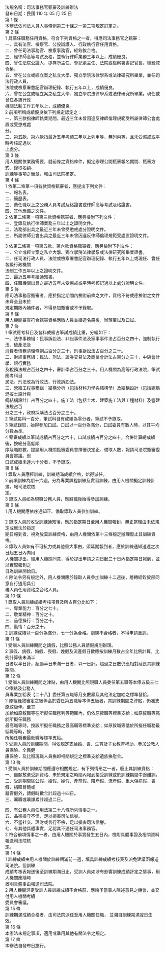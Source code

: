 法規名稱：司法事務官甄審及訓練辦法  
發布日期：民國 110 年 05 月 25 日  
第 1 條  
本辦法依司法人員人事條例第二十條之一第二項規定訂定之。  
第 2 條  
1 具薦任職務任用資格，符合下列資格之一者，得應司法事務官之甄審：  
一、具有法官、檢察官、公設辯護人、行政執行官任用資格。  
二、曾任司法事務官、檢察事務官，經銓敘合格。  
三、經律師高等考試及格，並執行律師業務三年以上，成績優良。  
四、曾任法院公證人、提存所主任、登記處主任、法院或檢察署書記官長，經銓敘合格。  
五、曾在公立或經立案之私立大學、獨立學院法律學系或法律研究所畢業，並任司法行政人員、  
法院或檢察署書記官辦理紀錄、執行五年以上，成績優良。  
六、曾在公立或經立案之私立大學、獨立學院法律學系或法律研究所畢業，現任或曾任各級行政  
機關法制工作五年以上，成績優良。  
2 前項所稱成績優良依下列規定認定之：  
一、第三款指律師執業期間，最近三年未曾因違反律師倫理規範受所屬律師公會處置或受懲戒處  
分。  
二、第五款、第六款指最近五年考績三年以上列甲等、無列丙等，且未受懲戒或平時考核記過以  
上處分。  
第 3 條  
用人機關依業務需要，就前條之資格條件，擬定辦理公開甄審報名期間、甄審方式、錄取名額、  
訓練等事項之簡章，報由司法院核定。  
第 4 條  
1 依第二條第一項各款資格甄審者，應提出下列文件：  
一、報名表。  
二、簡歷表。  
三、薦任職以上之公務人員考試及格證書或律師高等考試及格證書。  
四、其他應備之文件。  
2 依第二條第一項第三款資格甄審者，應另檢附下列文件：  
一、登錄及執行律師業務三年以上之證明文件。  
二、法務部出具之最近三年未曾受懲戒處分證明文件。  
三、所屬律師公會出具之最近三年未曾因違反律師倫理規範受處置證明文件。  


3 依第二條第一項第五款、第六款資格甄審者，應另檢附下列文件：  
一、公立或經立案之私立大學、獨立學院法律學系或法律研究所畢業證書。  
二、任司法行政人員、法院或檢察署書記官辦理紀錄、執行五年以上或現任、曾任各級行政機關  
法制工作五年以上之證明文件。  
三、最近五年考績通知書。  
四、任職機關出具之最近五年未受懲戒或平時考核記過以上處分證明文件。  
第 5 條  
應司法事務官甄審者，應於指定期間內檢附前條之文件，資格不符或應檢附之文件未齊全且未於  
規定期限內補件者，不得參加甄審或不予錄取。  
第 6 條  
用人機關審查符合甄審資格應徵人員並繕造名冊後，辦理筆試及口試。  
第 7 條  
1 筆試應考科目及各科成績占筆試成績比重，分組如下：  
一、法律事務組：民事訴訟法、非訟事件法及家事事件法占百分之四十，強制執行法、破產法及  
消費者債務清理條例占百分之三十，刑事訴訟法占百分之三十。  
二、財經事務組：民法、刑法、證券交易法及商業會計法占百分之三十，中級會計學、銀行實務  
及稅務法規占百分之四十，審計學占百分之三十。用人機關為高等行政法院，筆試應考科目  
民法、刑法改為行政法、行政訴訟法。  
三、營繕工程事務組：結構分析（包括材料力學與結構學）及結構設計（包括鋼筋混擬土設計與  
鋼結構設計）占百分之四十，施工法（包括土木、建築施工法與工程材料）及營建法規占百  
分之三十，政府採購法占百分之三十。  
2 筆試每科一百分，筆試科目有成績為零分者，筆試不予錄取。  
3 筆試錄取，始得參加口試。口試以一百分為滿分，口試委員有數人時，以其平均分數為準。  
4 甄審成績以筆試成績占百分之六十，口試成績占百分之四十，合併計算總成績後，按總分高低順  
序及職缺數，提請用人機關甄審委員會擇優決定正、備取人數，報請司法院甄審委員會審議。但  
口試成績未達六十分者，不予錄取。  
第 8 條  
1 錄取人員應經訓練，訓練期滿成績合格，始得派任。  
2 前項訓練為期十六週，分為專業課程訓練及實習訓練，由用人機關擬定訓練計畫，報司法院核  
定。  
3 錄取人員如為現職公務人員，應辭職後始得參加訓練。  
第 9 條  
1 用人機關應依序通知正、備取錄取人員參加訓練。  


2 錄取人員於收受訓練通知後，應於指定期日至用人機關報到。無正當理由未依規定或無法於指定  
期日報到者，視為放棄訓練資格，由用人機關依第十三條規定辦理廢止其訓練資格。  
3 錄取人員如有不可抗力或其他重大事由，須延期報到者，應於訓練通知送達之次日起五日內向用  
人機關提出，經用人機關同意，得於提出申請之次日起三十日內指定期日報到，並以實際報到之  
日為訓練開始日。  
4 除法令另有規定外，用人機關應於錄取人員參加訓練十二週後，層轉經銓敘部同意自行遴用具公  
務人員任用資格之合格人員。  
第 10 條  
1 錄取人員訓練成績考核項目及所占百分比如下：  
一、專業能力：百分之七十。  
二、敬業精神：百分之十。  
三、品德操行：百分之十。  
四、勤惰：百分之十。  
2 訓練成績以一百分為滿分，七十分為合格。訓練不合格者，不得申請重訓。  
第 11 條  
1 受訓人員訓練期間之請假，比照公務人員請假規則辦理。  
2 事假、病假、婚假、喪假、娩假及流產假日數應按訓練月數占全年比例計算，比例計算後未滿半  
日者以半日計，超過半日未滿一日者，以一日計。超過之日數仍應相對延長其訓練期間。  
第 12 條  
1 受訓人員訓練期間之津貼，由用人機關比照現職人員委任第五職等本俸五級三七○俸點及公務人  
員專業加給表【二十八】委任第五職等月支數額及其他法定加給之標準發給。  
2 原經銓敘審定之級俸高於委任第五職等本俸五級者，其訓練期間之津貼，仍准支原敘級俸。至其  
加給如原敘職等在所擬任職務列等範圍內，仍依原敘職等標準支給；如原敘職等高於所擬任職務  
最高職等時，按該所擬任職務之最高職等標準支給；如原敘職等低於所擬任職務最低職等時，按  
所擬任職務最低職等標準支給。  
3 受訓人員於訓練期間，得依規定支給婚、喪、生育及子女教育補助、參加公教人員保險、全民健  
康保險，及比照現職人員撫卹相關規定之標準支給遺族撫慰金。  
第 13 條  
1 受訓人員於訓練期間應遵守相關規定，有下列情形之一者，廢止其訓練資格：  
一、自願放棄受訓資格、未於規定之時間內報到接受訓練或於訓練期間中途離訓。  
二、受訓期間除公假、婚假、娩假、產前假、陪產假、流產假、重大傷病假、喪假、捐贈骨髓或  
器官假外，請假時數合計超過十四日。  
三、曠職或曠課累計超過二日。  


四、有公務人員任用法第二十八條所列情事之一。  
五、品德操守不佳，足以損害司法信譽。  
六、不當社交、理財或言行不檢，足以損害司法信譽。  
七、有其他具體事實，足認其不適任司法事務官。  
2 符合前項情事之一者，由用人機關於事實發生五日內，檢附具體事證及相關資料報送司法院核  
定。  
第 14 條  
1 訓練成績由用人機關於訓練期滿前一週，填具訓練成績考核表及派免建議函報送司法院。但訓練  
成績考核表報送後至訓練期滿日止，受訓人員如涉有影響訓練成績評定之情事，用人機關應隨時  
敘明具體事由報送司法院。  
2 用人機關評定受訓人員訓練成績不合格前，應給予當事人陳述意見之機會，並交付用人機關考績  
委員會審議。  
第 15 條  
訓練期滿成績合格者，由司法院派任至用人機關任職， 並溯自訓練期滿翌日生效。  
第 16 條  
本辦法未規定事項，適用或準用其他有關法令之規定。  
第 17 條  
本辦法自發布日施行。  


